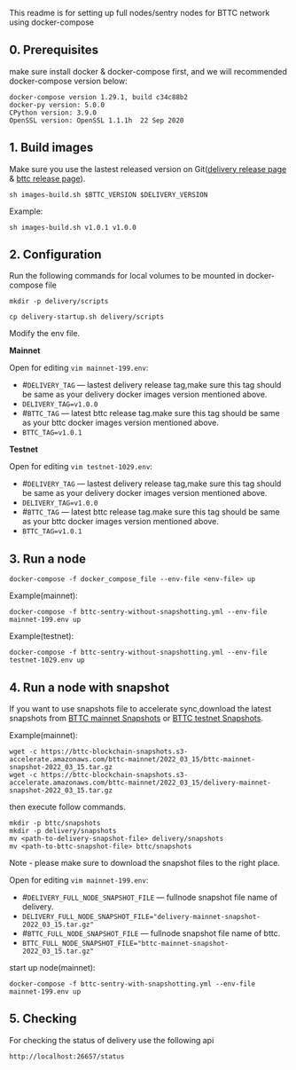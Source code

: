 This readme is for setting up full nodes/sentry nodes for BTTC network using docker-compose


## 0. Prerequisites

make sure install docker & docker-compose first, and we will recommended docker-compose version below:
```
docker-compose version 1.29.1, build c34c88b2
docker-py version: 5.0.0
CPython version: 3.9.0
OpenSSL version: OpenSSL 1.1.1h  22 Sep 2020
```


## 1. Build images

Make sure you use the lastest released version on Git([delivery release page](https://github.com/bttcprotocol/delivery/releases) & [bttc release page](https://github.com/bttcprotocol/bttc/releases)).

```
sh images-build.sh $BTTC_VERSION $DELIVERY_VERSION

```
Example:
```
sh images-build.sh v1.0.1 v1.0.0
```


## 2. Configuration
Run the following commands for local volumes to be mounted in docker-compose file
```
mkdir -p delivery/scripts

cp delivery-startup.sh delivery/scripts
```

Modify the env file. 

**Mainnet**

Open for editing `vim mainnet-199.env`:
* #`DELIVERY_TAG` — lastest delivery release tag,make sure this tag should be same as your delivery docker images version mentioned above.
* `DELIVERY_TAG=v1.0.0`
* #`BTTC_TAG` — latest bttc release tag.make sure this tag should be same as your bttc docker images version mentioned above. 
* `BTTC_TAG=v1.0.1`

**Testnet**

Open for editing `vim testnet-1029.env`:
* #`DELIVERY_TAG` — lastest delivery release tag,make sure this tag should be same as your delivery docker images version mentioned above. 
* `DELIVERY_TAG=v1.0.0`
* #`BTTC_TAG` — latest bttc release tag.make sure this tag should be same as your bttc docker images version mentioned above.  
* `BTTC_TAG=v1.0.1`

## 3. Run a node
 
```
docker-compose -f docker_compose_file --env-file <env-file> up
```

Example(mainnet):
```
docker-compose -f bttc-sentry-without-snapshotting.yml --env-file mainnet-199.env up
```
Example(testnet):
```
docker-compose -f bttc-sentry-without-snapshotting.yml --env-file testnet-1029.env up
```

## 4. Run a node with snapshot 

If you want to use snapshots file to accelerate sync,download the latest snapshots from [ BTTC mainnet Snapshots](https://snapshots.bt.io/) or [ BTTC testnet Snapshots](https://test-snapshots.bt.io/).

Example(mainnet):
```
wget -c https://bttc-blockchain-snapshots.s3-accelerate.amazonaws.com/bttc-mainnet/2022_03_15/bttc-mainnet-snapshot-2022_03_15.tar.gz
wget -c https://bttc-blockchain-snapshots.s3-accelerate.amazonaws.com/bttc-mainnet/2022_03_15/delivery-mainnet-snapshot-2022_03_15.tar.gz
```
then execute follow commands.
```
mkdir -p bttc/snapshots
mkdir -p delivery/snapshots
mv <path-to-delivery-snapshot-file> delivery/snapshots
mv <path-to-bttc-snapshot-file> bttc/snapshots
```
Note - please make sure to download the snapshot files to the right place.


Open for editing `vim mainnet-199.env`:
* #`DELIVERY_FULL_NODE_SNAPSHOT_FILE` — fullnode snapshot file name of delivery.
* `DELIVERY_FULL_NODE_SNAPSHOT_FILE="delivery-mainnet-snapshot-2022_03_15.tar.gz"`
* #`BTTC_FULL_NODE_SNAPSHOT_FILE` — fullnode snapshot file name of bttc.
* `BTTC_FULL_NODE_SNAPSHOT_FILE="bttc-mainnet-snapshot-2022_03_15.tar.gz"`

start up node(mainnet):
```
docker-compose -f bttc-sentry-with-snapshotting.yml --env-file mainnet-199.env up
```


## 5. Checking
For checking the status of delivery use the following api
```
http://localhost:26657/status
```